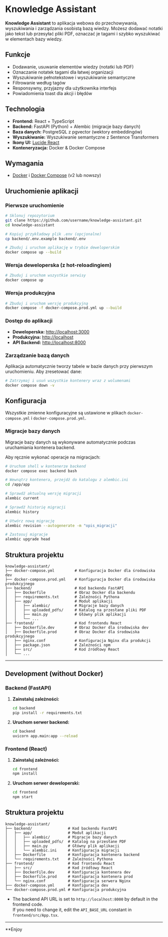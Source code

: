 # Knowledge Assistant

**Knowledge Assistant** to aplikacja webowa do przechowywania, wyszukiwania i zarządzania osobistą bazą wiedzy. Możesz dodawać notatki jako tekst lub przesyłać pliki PDF, oznaczać je tagami i szybko wyszukiwać w elementach bazy wiedzy.

## Funkcje

- Dodawanie, usuwanie elementów wiedzy (notatki lub PDF)
- Oznaczanie notatek tagami dla łatwej organizacji
- Wyszukiwanie pełnotekstowe i wyszukiwanie semantyczne
- Filtrowanie według tagów
- Responsywny, przyjazny dla użytkownika interfejs
- Powiadomienia toast dla akcji i błędów

## Technologia

- **Frontend:** React + TypeScript
- **Backend:** FastAPI (Python) + Alembic (migracje bazy danych)
- **Baza danych:** PostgreSQL z pgvector (wektory embeddingów)
- **Wyszukiwanie:** Wyszukiwanie semantyczne z Sentence Transformers
- **Ikony UI:** [Lucide React](https://lucide.dev/)
- **Konteneryzacja:** Docker & Docker Compose

## Wymagania

- [Docker](https://www.docker.com/) i [Docker Compose](https://docs.docker.com/compose/) (v2 lub nowszy)

## Uruchomienie aplikacji

### Pierwsze uruchomienie

```bash
# Sklonuj repozytorium
git clone https://github.com/username/knowledge-assistant.git
cd knowledge-assistant

# Kopiuj przykładowy plik .env (opcjonalne)
cp backend/.env.example backend/.env

# Zbuduj i uruchom aplikację w trybie deweloperskim
docker compose up --build
```

### Wersja deweloperska (z hot-reloadingiem)

```bash
# Zbuduj i uruchom wszystkie serwisy
docker compose up
```

### Wersja produkcyjna

```bash
# Zbuduj i uruchom wersję produkcyjną
docker compose -f docker-compose.prod.yml up --build
```

### Dostęp do aplikacji

- **Deweloperska:** [http://localhost:3000](http://localhost:3000)
- **Produkcyjna:** [http://localhost](http://localhost)
- **API Backend:** [http://localhost:8000](http://localhost:8000)

### Zarządzanie bazą danych

Aplikacja automatycznie tworzy tabele w bazie danych przy pierwszym uruchomieniu. Aby zresetować dane:

```bash
# Zatrzymaj i usuń wszystkie kontenery wraz z wolumenami
docker compose down -v
```

## Konfiguracja

Wszystkie zmienne konfiguracyjne są ustawione w plikach `docker-compose.yml` i `docker-compose.prod.yml`.

### Migracje bazy danych

Migracje bazy danych są wykonywane automatycznie podczas uruchamiania kontenera backend.

Aby ręcznie wykonać operacje na migracjach:

```bash
# Uruchom shell w kontenerze backend
docker compose exec backend bash

# Wewnątrz kontenera, przejdź do katalogu z alembic.ini
cd /app/app

# Sprawdź aktualną wersję migracji
alembic current

# Sprawdź historię migracji
alembic history

# Utwórz nową migrację
alembic revision --autogenerate -m "opis_migracji"

# Zastosuj migracje
alembic upgrade head
```

## Struktura projektu

```
knowledge-assistant/
├── docker-compose.yml         # Konfiguracja Docker dla środowiska dev
├── docker-compose.prod.yml    # Konfiguracja Docker dla środowiska produkcyjnego
├── backend/                   # Kod backendu FastAPI
│   ├── Dockerfile             # Obraz Docker dla backendu
│   ├── requirements.txt       # Zależności Pythona
│   ├── app/                   # Moduł aplikacji
│   │   ├── alembic/           # Migracje bazy danych
│   │   ├── uploaded_pdfs/     # Katalog na przesłane pliki PDF
│   │   ├── main.py            # Główny plik aplikacji
│   │   └── ...
├── frontend/                  # Kod frontendu React
│   ├── Dockerfile.dev         # Obraz Docker dla środowiska dev
│   ├── Dockerfile.prod        # Obraz Docker dla środowiska produkcyjnego
│   ├── nginx.conf             # Konfiguracja Nginx dla produkcji
│   ├── package.json           # Zależności npm
│   ├── src/                   # Kod źródłowy React
│   └── ...
```

---

## Development (without Docker)

### Backend (FastAPI)

1. **Zainstaluj zależności:**
   ```bash
   cd backend
   pip install -r requirements.txt
   ```

2. **Uruchom serwer backend:**
   ```bash
   cd backend
   uvicorn app.main:app --reload
   ```

### Frontend (React)

1. **Zainstaluj zależności:**
   ```bash
   cd frontend
   npm install
   ```

2. **Uruchom serwer deweloperski:**
   ```bash
   cd frontend
   npm start
   ```

## Struktura projektu

```
knowledge-assistant/
├── backend/                # Kod backendu FastAPI
│   ├── app/                # Moduł aplikacji
│   │   ├── alembic/        # Migracje bazy danych
│   │   ├── uploaded_pdfs/  # Katalog na przesłane PDF
│   │   ├── main.py         # Główny plik aplikacji
│   │   └── alembic.ini     # Konfiguracja migracji
│   ├── Dockerfile          # Konfiguracja kontenera backend
│   └── requirements.txt    # Zależności Pythona
├── frontend/               # Kod frontendu React
│   ├── src/                # Kod źródłowy React
│   ├── DockerFile.dev      # Konfiguracja kontenera dev
│   ├── Dockerfile.prod     # Konfiguracja kontenera prod
│   └── nginx.conf          # Konfiguracja serwera Nginx
├── docker-compose.yml      # Konfiguracja dev
└── docker-compose.prod.yml # Konfiguracja produkcyjna
```

- The backend API URL is set to `http://localhost:8000` by default in the frontend code.  
  If you need to change it, edit the `API_BASE_URL` constant in `frontend/src/App.tsx`.

---


**Enjoy
